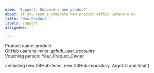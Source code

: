 ```yaml
---
name: 'Support: Onboard a new product'
about: If you need a complete new product within Catena-X NG
title: 'New Product '
labels: support
assignees: ''

---
```


Product name: product-*<Your-Product-Name>*  
GitHub users to invite: *github_user_accounts*  
Vouching person: *Your_Product_Owner*

(including new GitHub-team, new GitHub-repository, ArgoCD and Vault)
